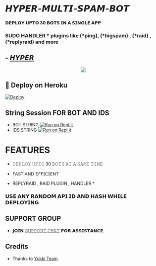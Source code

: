 # 𝙃𝙔𝙋𝙀𝙍-𝙈𝙐𝙇𝙏𝙄-𝙎𝙋𝘼𝙈-𝘽𝙊𝙏

#### 𝗗𝗘𝗣𝗟𝗢𝗬 𝗨𝗣𝗧𝗢 30 𝗕𝗢𝗧𝗦 𝗜𝗡 𝗔 𝗦𝗜𝗡𝗚𝗟𝗘 𝗔𝗣𝗣 
### SUDO HANDLER * plugins like (*ping), (*bigspam) , (*raid) ,(*replyraid) and more
##   - [𝙃𝙔𝙋𝙀𝙍](https://t.me/ITS_KING_HYPER)

<p align="center">
  <img src="https://telegra.ph/file/9e0fd3046345049a8cb57.jpg">
</p>



## 🚀 Deploy on Heroku 

[![Deploy](https://www.herokucdn.com/deploy/button.svg)]()

## String Session FOR  BOT AND IDS 


   - BOT STRING [![Run on Repl.it](https://replit.com/@hyperop6666/HYPER-SPAM-BOT-REPL#main.py)](https://replit.com/@unknownforall1/SPAM-BOT-REPL-BY-SIDDHANT-DEVIL)
   - IDS STRING [![Run on Repl.it](https://replit.com/@hyperop6666/HYPER-REPL#main.py)](https://replit.com/@unknownforall1/FATHER-SID-OP-SPAM-BOT)


# FEATURES

   - 𝙳𝙴𝙿𝙻𝙾𝚈 𝚄𝙿𝚃𝙾 30 𝙱𝙾𝚃𝚂 𝙰𝚃 𝙰 𝚂𝙰𝙼𝙴 𝚃𝙸𝙼𝙴

   - 𝖥𝖠𝖲𝖳 𝖠𝖭𝖣 𝖤𝖥𝖥𝖨𝖢𝖨𝖤𝖭𝖳

   - REPLYRAID , RAID PLUGIN , HANDLER *


### 𝗨𝗦𝗘 𝗔𝗡𝗬 𝗥𝗔𝗡𝗗𝗢𝗠 𝗔𝗣𝗜 𝗜𝗗 𝗔𝗡𝗗 𝗛𝗔𝗦𝗛 𝗪𝗛𝗜𝗟𝗘 𝗗𝗘𝗣𝗟𝗢𝗬𝗜𝗡𝗚


## SUPPORT GROUP
   - 𝗝𝗢𝗜𝗡 [𝚂𝚄𝙿𝙿𝙾𝚁𝚃 𝙲𝙷𝙰𝚃](https://t.me/HYPERS_CHAT_ROOM) 𝗙𝗢𝗥 𝗔𝗦𝗦𝗜𝗦𝗧𝗔𝗡𝗖𝗘.

## Credits
   - Thanks to [Yukki Team](https://t.me/officialyukki).

